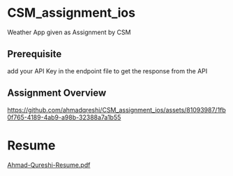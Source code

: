 # CSM_assignment_ios
Weather App given as Assignment by CSM

## Prerequisite
add your API Key in the endpoint file to get the response from the API


## Assignment Overview
https://github.com/ahmadqreshi/CSM_assignment_ios/assets/81093987/1fb0f765-4189-4ab9-a98b-32388a7a1b55


# Resume
[Ahmad-Qureshi-Resume.pdf](https://github.com/ahmadqreshi/CSM_assignment_ios/files/12652027/Ahmad-Qureshi-Resume.pdf)
